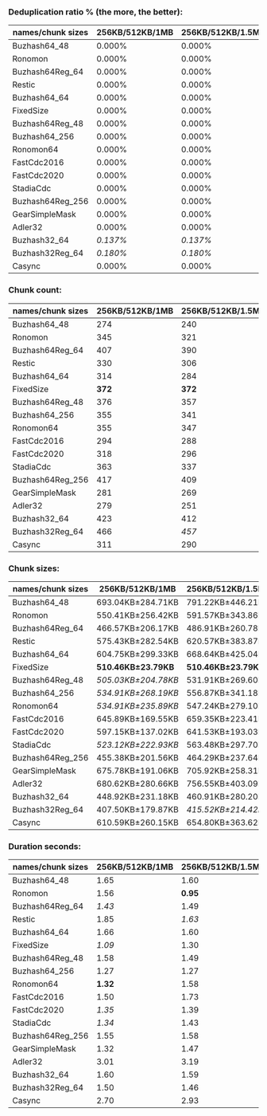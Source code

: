 ### Deduplication ratio % (the more, the better):

| names/chunk sizes | 256KB/512KB/1MB | 256KB/512KB/1.5MB | 256KB/512KB/2MB | 128KB/512KB/2MB | 256KB/512KB/640KB | 256KB/512KB/768KB | 256KB/512KB/896KB | 384KB/512KB/768KB | 256KB/512KB/2.5MB | 256KB/512KB/4MB |
| --------------- | ------------- | --------------- | ------------- | ------------- | --------------- | --------------- | --------------- | --------------- | --------------- | ------------- |
| Buzhash64_48    | 0.000%        | 0.000%          | 0.000%        | 0.000%        | 0.000%          | 0.000%          | 0.000%          | 0.000%          | 0.000%          | 0.000%        |
| Ronomon         | 0.000%        | 0.000%          | 0.000%        | 0.000%        | 0.000%          | 0.000%          | 0.000%          | 0.000%          | 0.000%          | 0.000%        |
| Buzhash64Reg_64 | 0.000%        | 0.000%          | 0.000%        | **0.135%**    | 0.000%          | 0.000%          | 0.000%          | 0.000%          | 0.000%          | 0.000%        |
| Restic          | 0.000%        | 0.000%          | 0.000%        | **0.135%**    | 0.000%          | 0.000%          | 0.000%          | 0.000%          | 0.000%          | 0.000%        |
| Buzhash64_64    | 0.000%        | 0.000%          | 0.000%        | **0.135%**    | 0.000%          | 0.000%          | 0.000%          | 0.000%          | 0.000%          | 0.000%        |
| FixedSize       | 0.000%        | 0.000%          | 0.000%        | 0.000%        | 0.000%          | 0.000%          | 0.000%          | 0.000%          | 0.000%          | 0.000%        |
| Buzhash64Reg_48 | 0.000%        | 0.000%          | 0.000%        | 0.000%        | 0.000%          | 0.000%          | 0.000%          | 0.000%          | 0.000%          | 0.000%        |
| Buzhash64_256   | 0.000%        | 0.000%          | 0.000%        | **0.342%**    | 0.000%          | 0.000%          | 0.000%          | 0.000%          | 0.000%          | 0.000%        |
| Ronomon64       | 0.000%        | 0.000%          | 0.000%        | 0.000%        | 0.000%          | 0.000%          | 0.000%          | 0.000%          | 0.000%          | 0.000%        |
| FastCdc2016     | 0.000%        | 0.000%          | 0.000%        | 0.000%        | 0.000%          | 0.000%          | 0.000%          | 0.000%          | 0.000%          | 0.000%        |
| FastCdc2020     | 0.000%        | 0.000%          | 0.000%        | 0.000%        | 0.000%          | 0.000%          | 0.000%          | 0.000%          | 0.000%          | 0.000%        |
| StadiaCdc       | 0.000%        | 0.000%          | 0.000%        | 0.000%        | 0.000%          | 0.000%          | 0.000%          | 0.000%          | 0.000%          | 0.000%        |
| Buzhash64Reg_256 | 0.000%        | 0.000%          | 0.000%        | **0.342%**    | 0.000%          | 0.000%          | 0.000%          | 0.000%          | 0.000%          | 0.000%        |
| GearSimpleMask  | 0.000%        | 0.000%          | 0.000%        | 0.000%        | 0.000%          | 0.000%          | 0.000%          | 0.000%          | 0.000%          | 0.000%        |
| Adler32         | 0.000%        | 0.000%          | 0.000%        | 0.000%        | 0.000%          | 0.000%          | 0.000%          | 0.000%          | 0.000%          | 0.000%        |
| Buzhash32_64    | *0.137%*      | *0.137%*        | *0.137%*      | **0.315%**    | *0.137%*        | *0.137%*        | *0.137%*        | 0.000%          | *0.137%*        | *0.137%*      |
| Buzhash32Reg_64 | *0.180%*      | *0.180%*        | *0.180%*      | **0.248%**    | *0.180%*        | *0.180%*        | *0.180%*        | 0.000%          | *0.180%*        | *0.180%*      |
| Casync          | 0.000%        | 0.000%          | 0.000%        | 0.000%        | 0.000%          | 0.000%          | 0.000%          | 0.000%          | 0.000%          | 0.000%        |

### Chunk count:

| names/chunk sizes | 256KB/512KB/1MB | 256KB/512KB/1.5MB | 256KB/512KB/2MB | 128KB/512KB/2MB | 256KB/512KB/640KB | 256KB/512KB/768KB | 256KB/512KB/896KB | 384KB/512KB/768KB | 256KB/512KB/2.5MB | 256KB/512KB/4MB |
| --------------- | ------------- | --------------- | ------------- | ------------- | --------------- | --------------- | --------------- | --------------- | --------------- | ------------- |
| Buzhash64_48    | 274           | 240             | *221*         | 257           | 349             | 315             | 287             | 287             | *215*           | **208**       |
| Ronomon         | 345           | 321             | 317           | **302**       | 397             | 364             | 355             | *310*           | 316             | *315*         |
| Buzhash64Reg_64 | 407           | 390             | *388*         | 431           | 463             | 440             | 421             | **384**         | *388*           | *388*         |
| Restic          | 330           | 306             | *297*         | 398           | 398             | 366             | 344             | 309             | *297*           | **296**       |
| Buzhash64_64    | 314           | 284             | *272*         | 370           | 381             | 353             | 331             | 306             | *268*           | **263**       |
| FixedSize       | **372**       | **372**         | **372**       | **372**       | **372**         | **372**         | **372**         | **372**         | **372**         | **372**       |
| Buzhash64Reg_48 | 376           | 357             | *354*         | 364           | 443             | 410             | 389             | 375             | **350**         | **350**       |
| Buzhash64_256   | 355           | 341             | 335           | 467           | 412             | 388             | 367             | **322**         | *334*           | *333*         |
| Ronomon64       | 355           | 347             | *344*         | *343*         | 406             | 379             | 361             | **320**         | *344*           | *344*         |
| FastCdc2016     | 294           | 288             | *286*         | 302           | 334             | 310             | 299             | 302             | **284**         | **284**       |
| FastCdc2020     | 318           | 296             | *291*         | 308           | 433             | 360             | 329             | 357             | *288*           | **287**       |
| StadiaCdc       | 363           | 337             | *330*         | 333           | 437             | 408             | 373             | 373             | *327*           | **326**       |
| Buzhash64Reg_256 | 417           | 409             | *407*         | 506           | 478             | 453             | 433             | **384**         | *407*           | *407*         |
| GearSimpleMask  | 281           | 269             | *266*         | 275           | 324             | 299             | 288             | 293             | *266*           | **265**       |
| Adler32         | 279           | 251             | *247*         | 265           | 355             | 326             | 297             | 288             | *232*           | **230**       |
| Buzhash32_64    | 423           | 412             | 408           | 591           | 461             | 439             | 426             | **342**         | *407*           | *405*         |
| Buzhash32Reg_64 | 466           | *457*           | *457*         | 623           | 508             | 491             | 478             | **396**         | *457*           | *457*         |
| Casync          | 311           | 290             | *285*         | 343           | 373             | 344             | 325             | 298             | *283*           | **278**       |

### Chunk sizes:

| names/chunk sizes | 256KB/512KB/1MB     | 256KB/512KB/1.5MB   | 256KB/512KB/2MB     | 128KB/512KB/2MB      | 256KB/512KB/640KB    | 256KB/512KB/768KB    | 256KB/512KB/896KB    | 384KB/512KB/768KB    | 256KB/512KB/2.5MB   | 256KB/512KB/4MB      |
| --------------- | ------------------- | ------------------- | ------------------- | -------------------- | -------------------- | -------------------- | -------------------- | -------------------- | ------------------- | -------------------- |
| Buzhash64_48    | 693.04KB±284.71KB   | 791.22KB±446.21KB   | 859.24KB±570.33KB   | 738.88KB±576.14KB    | **544.11KB±133.14KB** | *602.83KB±183.12KB*  | *661.65KB±232.41KB*  | *661.65KB±134.11KB*  | 883.22KB±652.49KB   | 912.95KB±759.76KB    |
| Ronomon         | 550.41KB±256.42KB   | 591.57KB±343.86KB   | 599.03KB±374.89KB   | 628.78KB±388.50KB    | *478.32KB±143.31KB*  | **521.68KB±184.47KB** | *534.91KB±224.95KB*  | 612.56KB±143.07KB    | 600.93KB±387.40KB   | 602.83KB±412.02KB    |
| Buzhash64Reg_64 | 466.57KB±206.17KB   | 486.91KB±260.78KB   | *489.41KB±268.64KB* | 440.59KB±385.24KB    | 410.14KB±118.53KB    | 431.57KB±150.42KB    | 451.05KB±180.70KB    | **494.51KB±103.88KB** | *489.41KB±268.64KB* | *489.41KB±268.64KB*  |
| Restic          | 575.43KB±282.54KB   | 620.57KB±383.87KB   | 639.37KB±434.26KB   | *477.12KB±432.31KB*  | *477.12KB±155.81KB*  | **518.83KB±201.67KB** | 552.01KB±244.19KB    | 614.54KB±155.26KB    | 639.37KB±450.44KB   | 641.53KB±455.32KB    |
| Buzhash64_64    | 604.75KB±299.33KB   | 668.64KB±425.04KB   | 698.14KB±503.11KB   | **513.22KB±494.00KB** | *498.41KB±153.94KB*  | *537.94KB±206.87KB*  | 573.69KB±254.18KB    | 620.57KB±157.10KB    | 708.56KB±558.08KB   | 722.03KB±598.93KB    |
| FixedSize       | **510.46KB±23.79KB** | **510.46KB±23.79KB** | **510.46KB±23.79KB** | **510.46KB±23.79KB** | **510.46KB±23.79KB** | **510.46KB±23.79KB** | **510.46KB±23.79KB** | **510.46KB±23.79KB** | **510.46KB±23.79KB** | **510.46KB±23.79KB** |
| Buzhash64Reg_48 | *505.03KB±204.78KB* | 531.91KB±269.60KB   | 536.42KB±293.08KB   | *521.68KB±388.55KB*  | 428.65KB±111.97KB    | 463.15KB±149.50KB    | 488.16KB±180.31KB    | **506.38KB±107.74KB** | 542.55KB±328.91KB   | 542.55KB±328.91KB    |
| Buzhash64_256   | *534.91KB±268.19KB* | 556.87KB±341.18KB   | 566.84KB±381.52KB   | 406.62KB±376.79KB    | 460.91KB±152.21KB    | *489.41KB±195.17KB*  | **517.42KB±235.77KB** | 589.73KB±156.09KB    | 568.54KB±396.32KB   | 570.25KB±407.86KB    |
| Ronomon64       | *534.91KB±235.89KB* | 547.24KB±279.10KB   | 552.01KB±294.47KB   | 553.62KB±308.90KB    | 467.72KB±141.22KB    | **501.04KB±184.25KB** | *526.02KB±217.86KB*  | 593.42KB±142.42KB    | 552.01KB±294.47KB   | 552.01KB±294.47KB    |
| FastCdc2016     | 645.89KB±169.55KB   | 659.35KB±223.41KB   | 663.96KB±260.41KB   | *628.78KB±281.58KB*  | **568.54KB±91.46KB** | *612.56KB±122.94KB*  | 635.09KB±151.04KB    | *628.78KB±108.51KB*  | 668.64KB±287.16KB   | 668.64KB±292.30KB    |
| FastCdc2020     | 597.15KB±137.02KB   | 641.53KB±193.03KB   | 652.55KB±230.77KB   | 616.54KB±257.11KB    | 438.55KB±124.77KB    | **527.48KB±121.11KB** | *577.18KB±127.67KB*  | *531.91KB±116.76KB*  | 659.35KB±275.00KB   | 661.65KB±296.15KB    |
| StadiaCdc       | *523.12KB±222.93KB* | 563.48KB±297.70KB   | 575.43KB±332.89KB   | 570.25KB±438.78KB    | 434.54KB±117.64KB    | 465.42KB±156.64KB    | **509.10KB±198.31KB** | **509.10KB±103.74KB** | 580.71KB±360.00KB   | 582.49KB±374.02KB    |
| Buzhash64Reg_256 | 455.38KB±201.56KB   | 464.29KB±237.64KB   | *466.57KB±247.59KB* | 375.28KB±334.70KB    | 397.27KB±115.66KB    | 419.19KB±150.29KB    | 438.55KB±174.95KB    | **494.51KB±104.70KB** | *466.57KB±247.59KB* | *466.57KB±247.59KB*  |
| GearSimpleMask  | 675.78KB±191.06KB   | 705.92KB±258.31KB   | 713.88KB±286.76KB   | 690.52KB±301.87KB    | **586.09KB±84.21KB** | *635.09KB±128.51KB*  | 659.35KB±161.08KB    | *648.10KB±107.43KB*  | 713.88KB±294.91KB   | 716.58KB±318.84KB    |
| Adler32         | 680.62KB±280.66KB   | 756.55KB±403.09KB   | 768.80KB±460.32KB   | 716.58KB±517.70KB    | **534.91KB±134.67KB** | *582.49KB±189.24KB*  | *639.37KB±233.59KB*  | 659.35KB±131.81KB    | 818.50KB±527.46KB   | 825.62KB±580.43KB    |
| Buzhash32_64    | 448.92KB±231.18KB   | 460.91KB±280.20KB   | 465.42KB±314.77KB   | 321.31KB±298.65KB    | 411.92KB±148.70KB    | 432.56KB±185.77KB    | 445.76KB±210.63KB    | *555.24KB±151.46KB*  | *466.57KB±324.81KB* | **468.87KB±373.46KB** |
| Buzhash32Reg_64 | 407.50KB±179.87KB   | *415.52KB±214.42KB* | *415.52KB±214.91KB* | 304.80KB±262.13KB    | 373.81KB±114.36KB    | 386.75KB±138.31KB    | 397.27KB±155.35KB    | **479.53KB±96.76KB** | *415.52KB±214.91KB* | *415.52KB±214.91KB*  |
| Casync          | 610.59KB±260.15KB   | 654.80KB±363.62KB   | 666.29KB±408.75KB   | *553.62KB±408.49KB*  | **509.10KB±135.61KB** | *552.01KB±181.88KB*  | 584.29KB±224.74KB    | 637.22KB±134.89KB    | 671.00KB±452.53KB   | 683.07KB±495.43KB    |

### Duration seconds:

| names/chunk sizes | 256KB/512KB/1MB | 256KB/512KB/1.5MB | 256KB/512KB/2MB | 128KB/512KB/2MB | 256KB/512KB/640KB | 256KB/512KB/768KB | 256KB/512KB/896KB | 384KB/512KB/768KB | 256KB/512KB/2.5MB | 256KB/512KB/4MB |
| --------------- | ------------- | --------------- | ------------- | ------------- | --------------- | --------------- | --------------- | --------------- | --------------- | ------------- |
| Buzhash64_48    | 1.65          | 1.60            | 1.66          | 1.76          | *1.58*          | *1.49*          | 1.61            | **1.46**        | 1.70            | 1.79          |
| Ronomon         | 1.56          | **0.95**        | 1.61          | 1.65          | 1.48            | 1.50            | 1.49            | *1.45*          | 1.56            | *1.12*        |
| Buzhash64Reg_64 | *1.43*        | 1.49            | *1.47*        | 1.81          | 1.61            | 1.49            | 1.53            | 1.48            | 1.61            | **1.43**      |
| Restic          | 1.85          | *1.63*          | 1.70          | *1.57*        | **1.35**        | 1.88            | 1.87            | 1.80            | 2.00            | 1.75          |
| Buzhash64_64    | 1.66          | 1.60            | 1.66          | 1.76          | 1.51            | 1.58            | 1.55            | *1.46*          | *1.49*          | **1.42**      |
| FixedSize       | *1.09*        | 1.30            | 1.45          | 1.36          | 1.23            | 1.18            | 1.32            | 1.36            | **1.02**        | *1.07*        |
| Buzhash64Reg_48 | 1.58          | 1.49            | 1.69          | 1.80          | 1.67            | 1.67            | 1.50            | **1.01**        | *1.09*          | *1.07*        |
| Buzhash64_256   | 1.27          | 1.27            | 1.33          | 1.46          | *1.17*          | *1.26*          | 1.36            | **1.10**        | 1.37            | 1.48          |
| Ronomon64       | **1.32**      | 1.58            | 1.70          | 1.95          | 1.72            | *1.44*          | 1.81            | *1.43*          | 1.94            | 1.49          |
| FastCdc2016     | 1.50          | 1.73            | 1.89          | 1.67          | 1.40            | 1.69            | 1.31            | *1.27*          | **1.26**        | *1.30*        |
| FastCdc2020     | *1.35*        | 1.39            | 1.50          | 1.48          | 1.50            | *1.38*          | 1.46            | **1.35**        | 1.54            | 1.61          |
| StadiaCdc       | *1.34*        | 1.43            | 1.48          | 1.70          | 1.55            | **1.27**        | *1.39*          | 1.46            | 1.51            | 1.47          |
| Buzhash64Reg_256 | 1.55          | 1.58            | 1.65          | 1.92          | 1.62            | *1.51*          | *1.52*          | **1.42**        | 1.60            | 1.66          |
| GearSimpleMask  | 1.32          | 1.47            | 1.41          | 1.44          | **1.23**        | *1.26*          | 1.39            | *1.31*          | 1.53            | 1.58          |
| Adler32         | 3.01          | 3.19            | 3.00          | 3.31          | *2.76*          | *2.96*          | 3.00            | **2.72**        | 3.22            | 3.19          |
| Buzhash32_64    | 1.60          | 1.59            | 1.65          | 1.88          | *1.40*          | *1.51*          | 1.53            | **1.35**        | 1.67            | 1.84          |
| Buzhash32Reg_64 | 1.50          | 1.46            | 1.52          | 1.63          | 1.48            | *1.46*          | *1.43*          | **1.31**        | 1.51            | 1.75          |
| Casync          | 2.70          | 2.93            | 2.97          | 3.28          | 2.58            | 2.58            | 2.80            | *2.33*          | *2.40*          | **2.08**      |
